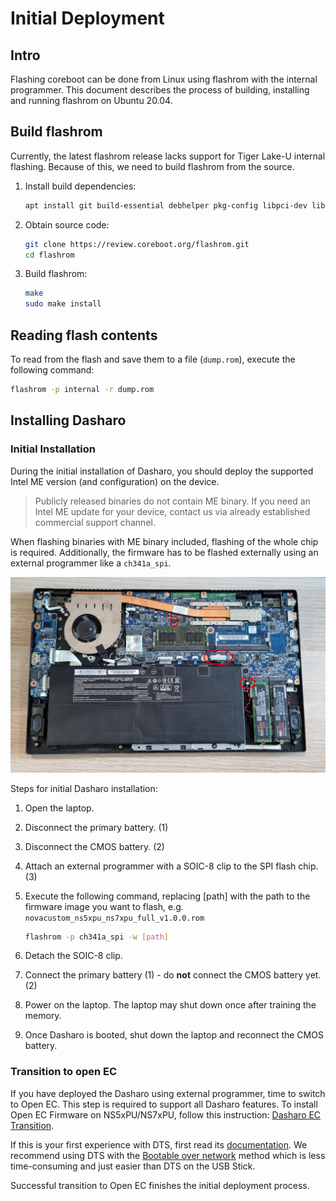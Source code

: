 # Initial Deployment

## Intro

Flashing coreboot can be done from Linux using flashrom with the internal
programmer. This document describes the process of building, installing and
running flashrom on Ubuntu 20.04.

## Build flashrom

Currently, the latest flashrom release lacks support for Tiger Lake-U internal
flashing. Because of this, we need to build flashrom from the source.

1. Install build dependencies:

    ```bash
    apt install git build-essential debhelper pkg-config libpci-dev libusb-1.0-0-dev libftdi1-dev meson
    ```

1. Obtain source code:

    ```bash
    git clone https://review.coreboot.org/flashrom.git
    cd flashrom
    ```

1. Build flashrom:

    ```bash
    make
    sudo make install
    ```

## Reading flash contents

To read from the flash and save them to a file (`dump.rom`), execute the
following command:

```bash
flashrom -p internal -r dump.rom
```

## Installing Dasharo

### Initial Installation

During the initial installation of Dasharo, you should deploy the supported
Intel ME version (and configuration) on the device.

> Publicly released binaries do not contain ME binary. If you need an Intel ME
> update for your device, contact us via already established commercial support
> channel.

When flashing binaries with ME binary included, flashing of the whole chip is
required. Additionally, the firmware has to be flashed externally using an
external programmer like a `ch341a_spi`.

![ns50mu chips](../../images/ns50mu_board_chips.jpg)

Steps for initial Dasharo installation:

1. Open the laptop.
1. Disconnect the primary battery. (1)
1. Disconnect the CMOS battery. (2)
1. Attach an external programmer with a SOIC-8 clip to the SPI flash chip. (3)
1. Execute the following command, replacing [path] with the path to the firmware
    image you want to flash, e.g. `novacustom_ns5xpu_ns7xpu_full_v1.0.0.rom`

    ```bash
    flashrom -p ch341a_spi -w [path]
    ```

1. Detach the SOIC-8 clip.
1. Connect the primary battery (1) - do **not** connect the CMOS battery yet.
    (2)
1. Power on the laptop. The laptop may shut down once after training the memory.
1. Once Dasharo is booted, shut down the laptop and reconnect the CMOS battery.

### Transition to open EC

If you have deployed the Dasharo using external programmer, time to switch to
Open EC. This step is required to support all Dasharo features. To install Open
EC Firmware on NS5xPU/NS7xPU, follow this instruction:
[Dasharo EC Transition](../../../common-coreboot-docs/dasharo_tools_suite/#dasharo-ec-transition).

If this is your first experience with DTS, first read its
[documentation](https://docs.dasharo.com/common-coreboot-docs/dasharo_tools_suite/).
We recommend using DTS with the
[Bootable over network](https://docs.dasharo.com/common-coreboot-docs/dasharo_tools_suite/#bootable-over-network)
method which is less time-consuming and just easier than DTS on the USB Stick.

Successful transition to Open EC finishes the initial deployment process.
